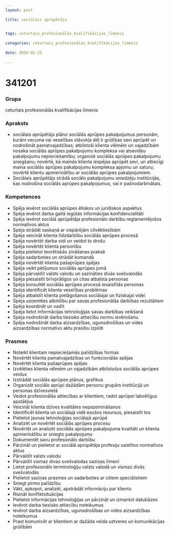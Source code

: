 ```yaml
---
layout: post
    
title: sociālais aprūpētājs

    
tags: ceturtais_profesionālās_kvalifikācijas_līmenis
    
categories: ceturtais_profesionālās_kvalifikācijas_līmenis
    
date: 2016-02-25
    
---
```

# 341201

### Grupa
ceturtais profesionālās kvalifikācijas līmenis


### Apraksts

* sociālais aprūpētājs plāno sociālās aprūpes pakalpojumus personām, kurām vecuma vai veselības stāvokļa dēļ ir grūtības sevi aprūpēt un nodrošināt pamatvajadzības; atbilstoši klienta vēlmēm un vajadzībām nosaka sociālās aprūpes pakalpojumu kompleksa vai atsevišķu pakalpojumu nepieciešamību; organizē sociālās aprūpes pakalpojumu sniegšanu; novērtē, kā mainās klienta iespējas aprūpēt sevi, un attiecīgi maina sociālās aprūpes pakalpojumu kompleksa apjomu un saturu; novērtē klientu apmierinātību ar sociālās aprūpes pakalpojumiem. 
* Sociālais aprūpētājs strādā sociālo pakalpojumu sniedzēju institūcijās, kas nodrošina sociālās aprūpes pakalpojumus, vai ir pašnodarbinātais. 

### Kompetences

* Spēja ievērot sociālās aprūpes ētiskos un juridiskos aspektus
* Spēja ievērot darba gaitā iegūtās informācijas konfidencialitāti
* Spēja ievērot sociālā aprūpētāja profesionālo darbību reglamentējošos normatīvos aktus
* Spēja strādāt saskaņā ar vispārējām cilvēktiesībām
* Spēja veicināt klienta līdzdarbību sociālās aprūpes procesā
* Spēja novērtēt darba vidi un veidot to drošu
* Spēja novērtēt klienta personību
* Spēja pielietot teorētiskās zināšanas praksē
* Spēja sadarboties un strādāt komandā
* Spēja novērtēt klienta pašaprūpes spējas
* Spēja veikt pētījumus sociālās aprūpes jomā
* Spēja pārvaldīt valsts valodu un sazināties divās svešvalodās
* Spēja piesaistīt brīvprātīgos un citas atbalsta personas
* Spēja konsultēt sociālās aprūpes procesā iesaistītās personas
* Spēja identificēt klienta veselības problēmas
* Spēja atbalstīt klienta pielāgošanos sociālajai un fiziskajai videi
* Spēja uzņemties atbildību par savas profesionālās darbības rezultātiem
* Spēja koordinēt un vadīt
* Spēja lietot informācijas tehnoloģijas savas darbības veikšanā
* Spēja nodrošināt darba tiesisko attiecību normu ievērošanu.
* Spēja nodrošināt darba aizsardzības, ugunsdrošības un vides aizsardzības normatīvo aktu prasību izpildi

### Prasmes 
* Noteikt klientam nepieciešamās palīdzības formas
* Novērtēt klienta pamatvajadzības un funkcionālās spējas
* Novērtēt klienta pašaprūpes spējas
* Izvēlēties klienta vēlmēm un vajadzībām atbilstošus sociālās aprūpes veidus
* Izstrādāt sociālās aprūpes plānus, grafikus
* Organizēt sociālo aprūpi dažādām personu grupām institūcijā un personas dzīvesvietā
* Veidot profesionālās attiecības ar klientiem, radot aprūpei labvēlīgus apstākļus
* Veicināt klienta dzīves kvalitātes nepazemināšanos
* Identificēt klienta un sociālajā vidē esošos resursus, piesaistīt tos
* Pielietot jaunas tehnoloģijas sociālajā aprūpē
* Analizēt un novērtēt sociālās aprūpes procesu
* Novērtēt un analizēt sociālās aprūpes pakalpojuma kvalitāti un klienta apmierinātību ar sniegto pakalpojumu
* Dokumentēt savu profesionālo darbību
* Pārzināt un pielietot ar sociālā aprūpētāja profesiju saistītos normatīvos aktus
* Pārvaldīt valsts valodu
* Pārvaldīt vismaz divas svešvalodas saziņas līmenī
* Lietot profesionālo terminoloģiju valsts valodā un vismaz divās svešvalodās
* Pielietot saziņas prasmes un sadarboties ar citiem speciālistiem
* Sniegt pirmo palīdzību
* Vākt, apkopot, analizēt, apstrādāt informāciju par klientu
* Risināt konfliktsituācijas
* Pielietot informācijas tehnoloģijas un pārzināt un izmantot datubāzes
* Ievērot darba tiesisko attiecību noteikumus
* Ievērot darba aizsardzības, ugunsdrošības un vides aizsardzības noteikumus
* Prast komunicēt ar klientiem ar dažāda veida uztveres un komunikācijas grūtībām